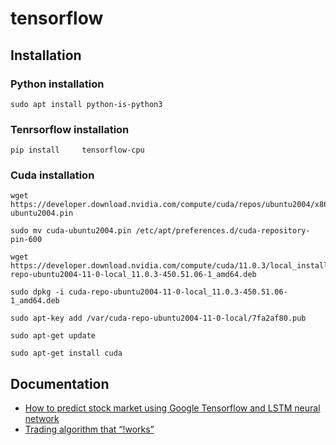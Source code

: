 # tensorflow

## Installation

### Python installation

    sudo apt install python-is-python3

### Tenrsorflow installation

    pip install     tensorflow-cpu

### Cuda installation

    wget https://developer.download.nvidia.com/compute/cuda/repos/ubuntu2004/x86_64/cuda-ubuntu2004.pin
    
    sudo mv cuda-ubuntu2004.pin /etc/apt/preferences.d/cuda-repository-pin-600
    
    wget https://developer.download.nvidia.com/compute/cuda/11.0.3/local_installers/cuda-repo-ubuntu2004-11-0-local_11.0.3-450.51.06-1_amd64.deb
    
    sudo dpkg -i cuda-repo-ubuntu2004-11-0-local_11.0.3-450.51.06-1_amd64.deb
    
    sudo apt-key add /var/cuda-repo-ubuntu2004-11-0-local/7fa2af80.pub
    
    sudo apt-get update
    
    sudo apt-get install cuda

## Documentation

- [How to predict stock market using Google Tensorflow and LSTM neural network](https://medium.com/@dmytrosazonov/how-to-predict-stock-market-using-google-tensorflow-and-lstm-neural-network-81ccc41a22a8)
- [Trading algorithm that “!works”](https://trading-data-analysis.pro/trading-algorithm-that-doesnt-work-37e747f4c6a6)
